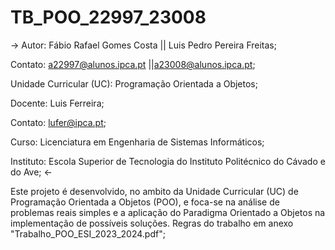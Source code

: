 # TB_POO_22997_23008

->
Autor: Fábio Rafael Gomes Costa || Luis Pedro Pereira Freitas;

Contato: a22997@alunos.ipca.pt ||a23008@alunos.ipca.pt;

Unidade Curricular (UC): Programação Orientada a Objetos;

Docente: Luis Ferreira;

Contato: lufer@ipca.pt;

Curso: Licenciatura em Engenharia de Sistemas Informáticos;

Instituto: Escola Superior de Tecnologia do Instituto Politécnico do Cávado e do Ave;
<-

Este projeto é desenvolvido, no ambito da Unidade Curricular (UC) de Programação Orientada a Objetos (POO),  e foca-se na análise de problemas reais simples e a aplicação do Paradigma Orientado a Objetos na implementação de possíveis soluções. Regras do trabalho em anexo "Trabalho_POO_ESI_2023_2024.pdf";
